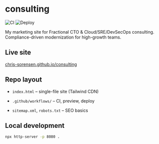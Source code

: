 # consulting

![CI](https://github.com/chris-sorensen/consulting/actions/workflows/ci.yml/badge.svg)
![Deploy](https://github.com/chris-sorensen/consulting/actions/workflows/deploy.yml/badge.svg)

My marketing site for Fractional CTO & Cloud/SRE/DevSecOps consulting. Compliance-driven modernization for high-growth teams.

## Live site

[chris-sorensen.github.io/consulting](https://chris-sorensen.github.io/consulting/)

## Repo layout

- `index.html` – single-file site (Tailwind CDN)

- `.github/workflows/` – CI, preview, deploy

- `sitemap.xml`, `robots.txt` – SEO basics

## Local development

```bash
npx http-server -p 8080 .
